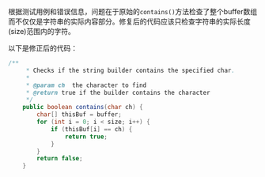 根据测试用例和错误信息，问题在于原始的`contains()`方法检查了整个buffer数组而不仅仅是字符串的实际内容部分。修复后的代码应该只检查字符串的实际长度(size)范围内的字符。

以下是修正后的代码：

```java
/**
     * Checks if the string builder contains the specified char.
     *
     * @param ch  the character to find
     * @return true if the builder contains the character
     */
    public boolean contains(char ch) {
        char[] thisBuf = buffer;
        for (int i = 0; i < size; i++) {
            if (thisBuf[i] == ch) {
                return true;
            }
        }
        return false;
    }
```